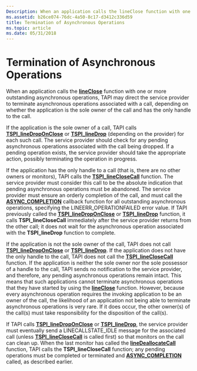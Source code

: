 ```yaml
---
Description: When an application calls the lineClose function with one or more outstanding asynchronous operations, TAPI may direct the service provider to terminate asynchronous operations associated with a call.
ms.assetid: b26ce074-76dc-4a50-8c17-d3412c336d59
title: Termination of Asynchronous Operations
ms.topic: article
ms.date: 05/31/2018
---
```


# Termination of Asynchronous Operations

When an application calls the [**lineClose**](https://msdn.microsoft.com/en-us/library/ms735573(v=VS.85).aspx) function with one or more outstanding asynchronous operations, TAPI may direct the service provider to terminate asynchronous operations associated with a call, depending on whether the application is the sole owner of the call and has the only handle to the call.

If the application is the sole owner of a call, TAPI calls [**TSPI\_lineDropOnClose**](https://msdn.microsoft.com/en-us/library/ms725545(v=VS.85).aspx) or [**TSPI\_lineDrop**](https://msdn.microsoft.com/en-us/library/ms725543(v=VS.85).aspx) (depending on the provider) for each such call. The service provider should check for any pending asynchronous operations associated with the call being dropped. If a pending operation exists, the service provider should take the appropriate action, possibly terminating the operation in progress.

If the application has the only handle to a call (that is, there are no other owners or monitors), TAPI calls the [**TSPI\_lineCloseCall**](https://msdn.microsoft.com/en-us/library/ms725532(v=VS.85).aspx) function. The service provider must consider this call to be the absolute indication that pending asynchronous operations must be abandoned. The service provider must ensure an orderly completion of the call, and must call the [**ASYNC\_COMPLETION**](https://msdn.microsoft.com/en-us/library/ms725180(v=VS.85).aspx) callback function for all outstanding asynchronous operations, specifying the LINEERR\_OPERATIONFAILED error value. If TAPI previously called the [**TSPI\_lineDropOnClose**](https://msdn.microsoft.com/en-us/library/ms725545(v=VS.85).aspx) or [**TSPI\_lineDrop**](https://msdn.microsoft.com/en-us/library/ms725543(v=VS.85).aspx) function, it calls **TSPI\_lineCloseCall** immediately after the service provider returns from the other call; it does not wait for the asynchronous operation associated with the **TSPI\_lineDrop** function to complete.

If the application is not the sole owner of the call, TAPI does not call [**TSPI\_lineDropOnClose**](https://msdn.microsoft.com/en-us/library/ms725545(v=VS.85).aspx) or [**TSPI\_lineDrop**](https://msdn.microsoft.com/en-us/library/ms725543(v=VS.85).aspx). If the application does not have the only handle to the call, TAPI does not call the [**TSPI\_lineCloseCall**](https://msdn.microsoft.com/en-us/library/ms725532(v=VS.85).aspx) function. If the application is neither the sole owner nor the sole possessor of a handle to the call, TAPI sends no notification to the service provider, and therefore, any pending asynchronous operations remain intact. This means that such applications cannot terminate asynchronous operations that they have started by using the [**lineClose**](https://msdn.microsoft.com/en-us/library/ms735573(v=VS.85).aspx) function. However, because every asynchronous operation requires the invoking application to be an owner of the call, the likelihood of an application not being able to terminate asynchronous operations is very rare. If it does occur, the other owner(s) of the call(s) must take responsibility for the disposition of the call(s).

If TAPI calls [**TSPI\_lineDropOnClose**](https://msdn.microsoft.com/en-us/library/ms725545(v=VS.85).aspx) or [**TSPI\_lineDrop**](https://msdn.microsoft.com/en-us/library/ms725543(v=VS.85).aspx), the service provider must eventually send a LINECALLSTATE\_IDLE message for the associated call (unless [**TSPI\_lineCloseCall**](https://msdn.microsoft.com/en-us/library/ms725532(v=VS.85).aspx) is called first) so that monitors on the call can clean up. When the last monitor has called the [**lineDeallocateCall**](https://msdn.microsoft.com/en-us/library/ms735599(v=VS.85).aspx) function, TAPI calls the **TSPI\_lineCloseCall** function; any pending operations must be completed or terminated and [**ASYNC\_COMPLETION**](https://msdn.microsoft.com/en-us/library/ms725180(v=VS.85).aspx) called, as described earlier.

 

 



